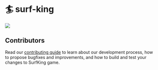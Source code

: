 # 🏄 surf-king

![](media/board.png)

## Contributors

Read our [contributing guide](CONTRIBUTING.md) to learn about our development process, how to propose bugfixes and improvements, and how to build and test your changes to SurfKing game.